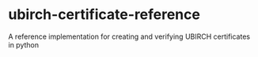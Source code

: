 # ubirch-certificate-reference
A reference implementation for creating and verifying UBIRCH certificates in python
